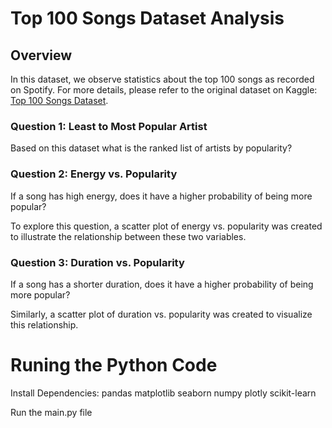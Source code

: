 # Top 100 Songs Dataset Analysis

## Overview

In this dataset, we observe statistics about the top 100 songs as recorded on Spotify. For more details, please refer to the original dataset on Kaggle: [Top 100 Songs Dataset](https://www.kaggle.com/datasets/thebumpkin/600-billboard-hot-100-tracks-with-spotify-data).

### Question 1: Least to Most Popular Artist

Based on this dataset what is the ranked list of artists by popularity?

### Question 2: Energy vs. Popularity

If a song has high energy, does it have a higher probability of being more popular?

To explore this question, a scatter plot of energy vs. popularity was created to illustrate the relationship between these two variables.

### Question 3: Duration vs. Popularity

If a song has a shorter duration, does it have a higher probability of being more popular?

Similarly, a scatter plot of duration vs. popularity was created to visualize this relationship.

# Runing the Python Code

Install Dependencies:
pandas
matplotlib
seaborn
numpy
plotly
scikit-learn

Run the main.py file
